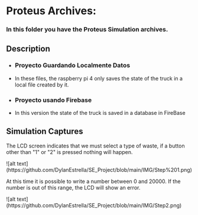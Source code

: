 <h1>Proteus Archives: </h1>

<h3>In this folder you have the Proteus Simulation archives.</h3>
<h2>Description</h2>

<ul>
  <li><h3>Proyecto Guardando Localmente Datos </h3></li>
  <li> In these files, the raspberry pi 4 only saves the state of the truck in a local file created by it. </li>
  <li><h3>Proyecto usando Firebase </h3></li>
  <li>In this version the state of the truck is saved in a database in FireBase</li>
</ul>

<h2>Simulation Captures</h2>

<p>The LCD screen indicates that we must select a type of waste, if a button other than "1" or "2" is pressed nothing will happen.  </p>
![alt text](https://github.com/DylanEstrella/SE_Project/blob/main/IMG/Step%201.png)

<p> At this time it is possible to write a number between 0 and 20000. 
If the number is out of this range, the LCD will show an error.   </p>
![alt text](https://github.com/DylanEstrella/SE_Project/blob/main/IMG/Step2.png)


